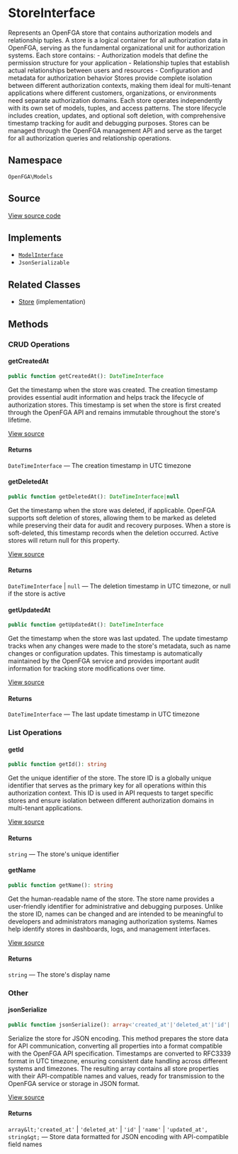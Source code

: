 # StoreInterface

Represents an OpenFGA store that contains authorization models and relationship tuples. A store is a logical container for all authorization data in OpenFGA, serving as the fundamental organizational unit for authorization systems. Each store contains: - Authorization models that define the permission structure for your application - Relationship tuples that establish actual relationships between users and resources - Configuration and metadata for authorization behavior Stores provide complete isolation between different authorization contexts, making them ideal for multi-tenant applications where different customers, organizations, or environments need separate authorization domains. Each store operates independently with its own set of models, tuples, and access patterns. The store lifecycle includes creation, updates, and optional soft deletion, with comprehensive timestamp tracking for audit and debugging purposes. Stores can be managed through the OpenFGA management API and serve as the target for all authorization queries and relationship operations.

## Namespace
`OpenFGA\Models`

## Source
[View source code](https://github.com/evansims/openfga-php/blob/main/src/Models/StoreInterface.php)

## Implements
* [`ModelInterface`](ModelInterface.md)
* `JsonSerializable`

## Related Classes
* [Store](Models/Store.md) (implementation)



## Methods

                                                                                                            
### CRUD Operations
#### getCreatedAt


```php
public function getCreatedAt(): DateTimeInterface
```

Get the timestamp when the store was created. The creation timestamp provides essential audit information and helps track the lifecycle of authorization stores. This timestamp is set when the store is first created through the OpenFGA API and remains immutable throughout the store&#039;s lifetime.

[View source](https://github.com/evansims/openfga-php/blob/main/src/Models/StoreInterface.php#L44)


#### Returns
`DateTimeInterface` — The creation timestamp in UTC timezone
#### getDeletedAt


```php
public function getDeletedAt(): DateTimeInterface|null
```

Get the timestamp when the store was deleted, if applicable. OpenFGA supports soft deletion of stores, allowing them to be marked as deleted while preserving their data for audit and recovery purposes. When a store is soft-deleted, this timestamp records when the deletion occurred. Active stores will return null for this property.

[View source](https://github.com/evansims/openfga-php/blob/main/src/Models/StoreInterface.php#L56)


#### Returns
`DateTimeInterface` &#124; `null` — The deletion timestamp in UTC timezone, or null if the store is active
#### getUpdatedAt


```php
public function getUpdatedAt(): DateTimeInterface
```

Get the timestamp when the store was last updated. The update timestamp tracks when any changes were made to the store&#039;s metadata, such as name changes or configuration updates. This timestamp is automatically maintained by the OpenFGA service and provides important audit information for tracking store modifications over time.

[View source](https://github.com/evansims/openfga-php/blob/main/src/Models/StoreInterface.php#L92)


#### Returns
`DateTimeInterface` — The last update timestamp in UTC timezone
### List Operations
#### getId


```php
public function getId(): string
```

Get the unique identifier of the store. The store ID is a globally unique identifier that serves as the primary key for all operations within this authorization context. This ID is used in API requests to target specific stores and ensure isolation between different authorization domains in multi-tenant applications.

[View source](https://github.com/evansims/openfga-php/blob/main/src/Models/StoreInterface.php#L68)


#### Returns
`string` — The store&#039;s unique identifier
#### getName


```php
public function getName(): string
```

Get the human-readable name of the store. The store name provides a user-friendly identifier for administrative and debugging purposes. Unlike the store ID, names can be changed and are intended to be meaningful to developers and administrators managing authorization systems. Names help identify stores in dashboards, logs, and management interfaces.

[View source](https://github.com/evansims/openfga-php/blob/main/src/Models/StoreInterface.php#L80)


#### Returns
`string` — The store&#039;s display name
### Other
#### jsonSerialize


```php
public function jsonSerialize(): array<'created_at'|'deleted_at'|'id'|'name'|'updated_at', string>
```

Serialize the store for JSON encoding. This method prepares the store data for API communication, converting all properties into a format compatible with the OpenFGA API specification. Timestamps are converted to RFC3339 format in UTC timezone, ensuring consistent date handling across different systems and timezones. The resulting array contains all store properties with their API-compatible names and values, ready for transmission to the OpenFGA service or storage in JSON format.

[View source](https://github.com/evansims/openfga-php/blob/main/src/Models/StoreInterface.php#L109)


#### Returns
`array&lt;'created_at'` &#124; `'deleted_at'` &#124; `'id'` &#124; `'name'` &#124; `'updated_at', string&gt;` — Store data formatted for JSON encoding with API-compatible field names
